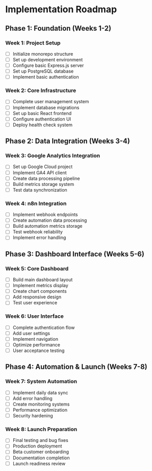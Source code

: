 # Implementation Roadmap

## Phase 1: Foundation (Weeks 1-2)

### Week 1: Project Setup

- [ ] Initialize monorepo structure
- [ ] Set up development environment
- [ ] Configure basic Express.js server
- [ ] Set up PostgreSQL database
- [ ] Implement basic authentication

### Week 2: Core Infrastructure

- [ ] Complete user management system
- [ ] Implement database migrations
- [ ] Set up basic React frontend
- [ ] Configure authentication UI
- [ ] Deploy health check system

## Phase 2: Data Integration (Weeks 3-4)

### Week 3: Google Analytics Integration

- [ ] Set up Google Cloud project
- [ ] Implement GA4 API client
- [ ] Create data processing pipeline
- [ ] Build metrics storage system
- [ ] Test data synchronization

### Week 4: n8n Integration

- [ ] Implement webhook endpoints
- [ ] Create automation data processing
- [ ] Build automation metrics storage
- [ ] Test webhook reliability
- [ ] Implement error handling

## Phase 3: Dashboard Interface (Weeks 5-6)

### Week 5: Core Dashboard

- [ ] Build main dashboard layout
- [ ] Implement metrics display
- [ ] Create chart components
- [ ] Add responsive design
- [ ] Test user experience

### Week 6: User Interface

- [ ] Complete authentication flow
- [ ] Add user settings
- [ ] Implement navigation
- [ ] Optimize performance
- [ ] User acceptance testing

## Phase 4: Automation & Launch (Weeks 7-8)

### Week 7: System Automation

- [ ] Implement daily data sync
- [ ] Add error handling
- [ ] Create monitoring systems
- [ ] Performance optimization
- [ ] Security hardening

### Week 8: Launch Preparation

- [ ] Final testing and bug fixes
- [ ] Production deployment
- [ ] Beta customer onboarding
- [ ] Documentation completion
- [ ] Launch readiness review
